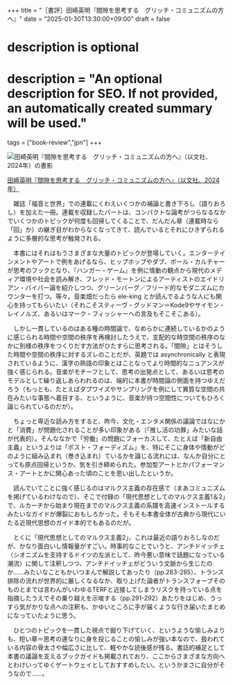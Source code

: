 +++
title = "［書評］田崎英明『間隙を思考する　グリッチ・コミュニズムの方へ』"
date = "2025-01-30T13:30:00+09:00"
draft = false

#
# description is optional
#
# description = "An optional description for SEO. If not provided, an automatically created summary will be used."

tags = ["book-review","jpn"]
+++

![田崎英明『間隙を思考する　グリッチ・コミュニズムの方へ』（以文社、2024年）の書影](https://img.hanmoto.com/bd/img/9784753103928_600.jpg?lastupdated=2024-12-22T19%3A50%3A25%2B09%3A00)

[田崎英明『間隙を思考する　グリッチ・コミュニズムの方へ』（以文社、2024年）](https://amzn.to/40I5tBc)

　雑誌「福音と世界」での連載にくわえいくつかの補論と書き下ろし（語りおろし）を加えた一冊。連載を収録したパートは、コンパクトな論考がつらなるなかでいくつかのトピックが何度も回帰してくることで、だんだん章（連載時なら「回」か）の継ぎ目がわからなくなってきて、読んでいるとそれにひきずられるように多層的な思考が触発される。

　本書にはそれはもうさまざまな大量のトピックが登場していく。エンターテインメントやアートで例をあげるなら、ヒップホップやダブ、ボール・カルチャーが思考のフックとなり、『ハンガー・ゲーム』を例に情動の観点から現代のメディア環境や社会を読み解き、フレッド・モートンによるアーティストのエイドリアン・パイパー論を紹介しつつ、グリーンバーグ／フリード的なモダニズムにカウンターを打つ。等々。音楽畑だったら ele-king とか読んでるような人にも関心を持ってもらいたい（それこそスティーヴ・グッドマン＝Kode9やサイモン・レイノルズ、あるいはマーク・フィッシャーへの言及もそこそこある）。

　しかし一貫しているのはある種の時間論で、なめらかに連続しているかのように感じられる時間や空間の秩序を再検討したうえで、支配的な時空間の秩序のなかに別様の秩序をつくりだす方法がひたすらに思考される。「間隙」とはそうした時間や空間の秩序に対するズレのことだが、英題では asynchronically と表現されているように、漢字の熟語の印象とはことなってより時間的なニュアンスが強く感じられる。音楽がモチーフとして、思考の出発点として、あるいは思考のモデルとして繰り返しあらわれるのは、端的に本書が時間論の側面を持つゆえだろう（もっとも、たとえばダブワイズやサンプリングを例にして異質な空間の共在みたいな事態へ着目する、というように、音楽が持つ空間性についてもひろく論じられているのだが）。

　ちょっと卑近な読み方をすると、昨今、文化・エンタメ関係の議論ではなにかと「消費」が問題化されることが多い印象がある（「推し活の功罪」みたいな話が代表的）。そんななかで「労働」の問題にフォーカスして、たとえば「新自由主義」というよりは「ポスト・フォーディズム」を、特にそこに身体や情動がどのように組み込まれ（巻き込まれ）ているかを論じる流れには、なんか自分にとっても原点回帰というか、気を引き締められた。参加型アートとかパフォーマンス・アートとかに関心あった頃のことを思い出したというか。

　読んでいてことに強く感じるのはマルクス主義の存在感で（まあコミュニズムを掲げているわけなので）、そこで付録の「現代思想としてのマルクス主義1＆2」で、ルカーチから始まり現在までのマルクス主義の系譜を高速インストールするみたいなガイドが爆裂におもしろかった。そもそも本書全体が古典から現代にいたる近現代思想のガイド本的でもあるのだが。

　とくに「現代思想としてのマルクス主義2」、これは最近の語りおろしなのだが、かなり面白いし情報量がすごい。時事的なことでいうと、アンチドイッチェ（シオニズムを支持するドイツの左派として、昨今悪い意味で話題になっている潮流）に関して注釈しつつ、アンチドイッチェがどういう文脈から生じたのか……みたいなこともかいつまんで解説してあったり（pp.283-285）、トランス排除の流れが世界的に厳しくなるなか、取り上げた論者がトランスフォーブそのものとまでは言わんがいわゆるTERFと近接してしまうリスクを持っている点を指摘したうえでその乗り越えを示唆する（pp.291-292）あたりをはじめ、うっすら気がかりな点への注釈も、かゆいところに手が届くような行き届いたまとめになっていたように思う。

　ひとつのトピックを一貫した視点で掘り下げていく、というような愉しみよりも、短い章＝思考の連なりに身を投じることの愉しみが強い本なので、扱われている内容の骨太さや幅広さに比して、軽やかな読後感が残る。書誌的補足として本書の議論を支えるブックガイドも掲載されており、ここからさまざまな方向へとわけいってゆくゲートウェイとしておすすめしたい。というかまさに自分がそうなので……。